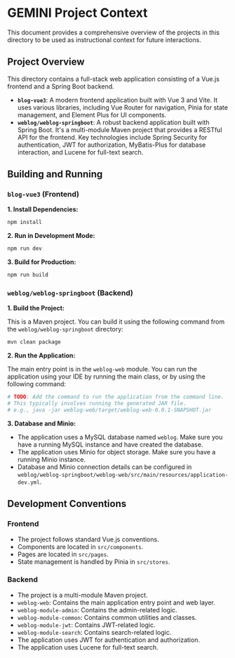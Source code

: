 # GEMINI Project Context

This document provides a comprehensive overview of the projects in this directory to be used as instructional context for future interactions.

## Project Overview

This directory contains a full-stack web application consisting of a Vue.js frontend and a Spring Boot backend.

*   **`blog-vue3`**: A modern frontend application built with Vue 3 and Vite. It uses various libraries, including Vue Router for navigation, Pinia for state management, and Element Plus for UI components.
*   **`weblog/weblog-springboot`**: A robust backend application built with Spring Boot. It's a multi-module Maven project that provides a RESTful API for the frontend. Key technologies include Spring Security for authentication, JWT for authorization, MyBatis-Plus for database interaction, and Lucene for full-text search.

## Building and Running

### `blog-vue3` (Frontend)

**1. Install Dependencies:**

```bash
npm install
```

**2. Run in Development Mode:**

```bash
npm run dev
```

**3. Build for Production:**

```bash
npm run build
```

### `weblog/weblog-springboot` (Backend)

**1. Build the Project:**

This is a Maven project. You can build it using the following command from the `weblog/weblog-springboot` directory:

```bash
mvn clean package
```

**2. Run the Application:**

The main entry point is in the `weblog-web` module. You can run the application using your IDE by running the main class, or by using the following command:

```bash
# TODO: Add the command to run the application from the command line.
# This typically involves running the generated JAR file.
# e.g., java -jar weblog-web/target/weblog-web-0.0.1-SNAPSHOT.jar
```

**3. Database and Minio:**

*   The application uses a MySQL database named `weblog`. Make sure you have a running MySQL instance and have created the database.
*   The application uses Minio for object storage. Make sure you have a running Minio instance.
*   Database and Minio connection details can be configured in `weblog/weblog-springboot/weblog-web/src/main/resources/application-dev.yml`.

## Development Conventions

### Frontend

*   The project follows standard Vue.js conventions.
*   Components are located in `src/components`.
*   Pages are located in `src/pages`.
*   State management is handled by Pinia in `src/stores`.

### Backend

*   The project is a multi-module Maven project.
*   `weblog-web`: Contains the main application entry point and web layer.
*   `weblog-module-admin`: Contains the admin-related logic.
*   `weblog-module-common`: Contains common utilities and classes.
*   `weblog-module-jwt`: Contains JWT-related logic.
*   `weblog-module-search`: Contains search-related logic.
*   The application uses JWT for authentication and authorization.
*   The application uses Lucene for full-text search.
